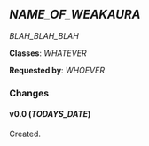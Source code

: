 ## _NAME_OF_WEAKAURA_

_BLAH_BLAH_BLAH_

**Classes**: _WHATEVER_

**Requested by**: _WHOEVER_

### Changes

#### v0.0 (_TODAYS_DATE_)

Created.
